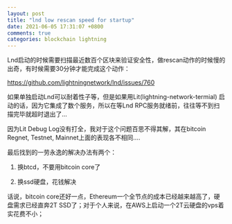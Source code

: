 ```yaml
---
layout: post
title: "lnd low rescan speed for startup"
date: 2021-06-05 17:31:07 +0800
comments: true
categories: blockchain lightning
---
```


Lnd启动的时候需要扫描最近数百个区块来验证安全性，做rescan动作的时候慢的出奇，有时候需要30分钟才能完成这个动作：

https://github.com/lightningnetwork/lnd/issues/760

如果单独启动Lnd可以耐着性子等，但是如果用Lit(lightning-network-termial) 启动的话，因为它集成了数个服务，所以在等Lnd RPC服务就绪前，往往等不到扫描完毕就超时退出了...

因为Lit Debug Log没有打全，我对于这个问题百思不得其解，其在bitcoin Regnet, Testnet, Mainnet上面的表现各不相同....

最后找到的一劳永逸的解决办法有两个：

1. 换btcd，不要用bitcoin core了

2. 换ssd硬盘，花钱解决


话说，bitcoin core还好一点，Ethereum一个全节点的成本已经越来越高了，硬盘需求已经直奔2T SSD了；对于个人来说，在AWS上启动一个2T云硬盘的vps着实花费不小；


